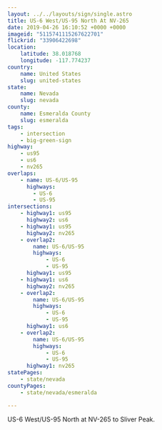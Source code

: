 ```yaml
---
layout: ../../layouts/sign/single.astro
title: US-6 West/US-95 North At NV-265
date: 2019-04-26 16:10:52 +0000 +0000
imageid: "5115741115267622701"
flickrid: "33906422698"
location:
    latitude: 38.018768
    longitude: -117.774237
country:
    name: United States
    slug: united-states
state:
    name: Nevada
    slug: nevada
county:
    name: Esmeralda County
    slug: esmeralda
tags:
    - intersection
    - big-green-sign
highway:
    - us95
    - us6
    - nv265
overlaps:
    - name: US-6/US-95
      highways:
        - US-6
        - US-95
intersections:
    - highway1: us95
      highway2: us6
    - highway1: us95
      highway2: nv265
    - overlap2:
        name: US-6/US-95
        highways:
            - US-6
            - US-95
      highway1: us95
    - highway1: us6
      highway2: nv265
    - overlap2:
        name: US-6/US-95
        highways:
            - US-6
            - US-95
      highway1: us6
    - overlap2:
        name: US-6/US-95
        highways:
            - US-6
            - US-95
      highway1: nv265
statePages:
    - state/nevada
countyPages:
    - state/nevada/esmeralda

---
```

US-6 West/US-95 North at NV-265 to Sliver Peak.